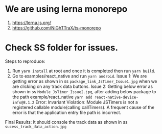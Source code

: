 # We are using lerna monorepo
1. https://lerna.js.org/
2. https://github.com/NiGhTTraX/ts-monorepo
# Check SS folder for issues.
Steps to reproduce:
1. Run `yarn install` at root and once it is completed then run `yarn build`.
2. Go to examples/react_native and run `yarn android`.
Issue 1:
    We are getting error as shown in ss `package_link_JsTimer_Issue1.jpg` when we are clicking on any track data buttons.
Issue 2:
Getting below error as shown in ss `Module_JsTimer_Issue2.jpg`, after adding below package to the path example/react_native
`yarn add react-native-device-info@8.1.2`
Error: Invariant Violation: Module JSTimers is not a registered callable module(calling callTimers).
A frequent cause of the error is that the application entry file path is incorrect.

Final Results:
It should console the track data as shown in ss `sucess_track_data_action.jpg`